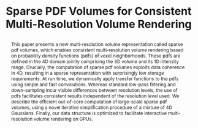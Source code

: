 ---
# this file is written in YAML http://docs.ansible.com/ansible/latest/YAMLSyntax.html
# all lines with a leading sharp are comments and will not be compiled
# longer blocks of text should start with a a leading > to escape all special characters
  
# URL handle for generated webpage
slug:       spdfvolumes

#specifies layout to be used for page generation (do not modify)
layout:     publication

#publication title
title:      >
   Sparse PDF Volumes for Consistent Multi-Resolution Volume Rendering

#include in selected publications on front page (optional, delete line if not applicable)
display: selected

#list all publication authors in correct order
authors:
 - Ronell Sicat
 - Jens Krüger
 - Torsten Möller
 - Markus Hadwiger 
 
#insert publication venue (displayed on publication page)
venue:      >
   IEEE Transactions on Visualization and Computer Graphics, Vol.20, No.12 (Proceedings IEEE Scientific Visualization 2014), pp. 2417-2426
   
#insert short venue (displayed in box in publication list)
shortvenue: >
   IEEE Scientific Visualization 2014

#specify publication year
year:       2014

#insert abstract of publication
abstract:   >
   This paper presents a new multi-resolution volume representation called sparse pdf volumes, which enables consistent multi-resolution volume rendering based on probability density functions (pdfs) of voxel neighborhoods. These pdfs are defined in the 4D domain jointly comprising the 3D volume and its 1D intensity range. Crucially, the computation of sparse pdf volumes exploits data coherence in 4D, resulting in a sparse representation with surprisingly low storage requirements. At run time, we dynamically apply transfer functions to the pdfs using simple and fast convolutions. Whereas standard low-pass filtering and down-sampling incur visible differences between resolution levels, the use of pdfs facilitates consistent results independent of the resolution level used. We describe the efficient out-of-core computation of large-scale sparse pdf volumes, using a novel iterative simplification procedure of a mixture of 4D Gaussians. Finally, our data structure is optimized to facilitate interactive multi-resolution volume rendering on GPUs.

#link to hi-res teaser image of publication (please make sure the image is wide, e.g. aspect ratio between 4:2 and 4:1) 
teaser:     './publications/2014_sicat_spdfvolumes.png'

#link to smaller thumbnail image of publication (please make sure the aspect ratio is 3:2, suggested size is 150x100px)
thumbnail:  './publications/2014_sicat_thumbnail.png'

#link to publication video (optional): you can either upload the video to our website (insert local link) or host it on youtube or vimeo (in this case insert the youtube/vimeo link)
video:      'https://www.youtube.com/watch?v=hAWBevfB1oE'

#link to publication pdf (optional)
pdf:        './publications/2014_sicat_spdfvolumes.pdf'

#insert citation. please format citation by inserting <br> at line breaks, &nbsp;&nbsp; will insert a tab character to prettify the citation
citation:   >
  @article{Sicat2014SPDFVolumes,<br>
   &nbsp;&nbsp;title = {Sparse PDF Volumes for Consistent Multi-Resolution Volume Rendering},<br>
   &nbsp;&nbsp;author = {Sicat, Ronell and Kr{\"u}ger, Jens and M{\"o}ller, Torsten and Hadwiger, Markus},<br>
   &nbsp;&nbsp;journal = {IEEE Transactions on Visualization and Computer Graphics (Proceedings IEEE Scientific Visualization 2014)},<br>
   &nbsp;&nbsp;year = {2014},<br>
   &nbsp;&nbsp;volume = {20},<br>
   &nbsp;&nbsp;number = {12},<br>
   &nbsp;&nbsp;pages = {2417--2426}<br>
  }

#insert links to additional material for the publication (optional)
#links need a title, a URL and a type (this defines the link icon) which can be one of the following values: code, archive, files, slides or text (this is the default icon)
#links: 
# - title: ExampleCode
#   type:  code
#   url:   './publications/supplementary1.zip' 
# - title: ExampleSlides
#   type:  slides
#   url:   './publications/presentation.pptx' 

#don't forget the leading and trailing --- in a YAML file
---